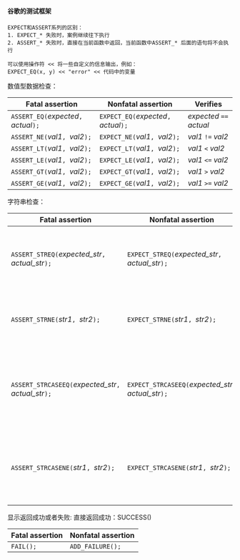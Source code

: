#### 谷歌的测试框架

```
EXPECT和ASSERT系列的区别：
1. EXPECT_* 失败时，案例继续往下执行
2. ASSERT_* 失败时，直接在当前函数中返回，当前函数中ASSERT_* 后面的语句将不会执行

可以使用操作符 << 将一些自定义的信息输出，例如：
EXPECT_EQ(x, y) << "error" << 代码中的变量
```

数值型数据检查：

| **Fatal assertion**                    | **Nonfatal assertion**                 | **Verifies**             |
| -------------------------------------- | -------------------------------------- | ------------------------ |
| `ASSERT_EQ(`*expected*`, `*actual*`);` | `EXPECT_EQ(`*expected*`, `*actual*`);` | *expected* `==` *actual* |
| `ASSERT_NE(`*val1*`, `*val2*`);`       | `EXPECT_NE(`*val1*`, `*val2*`);`       | *val1* `!=` *val2*       |
| `ASSERT_LT(`*val1*`, `*val2*`);`       | `EXPECT_LT(`*val1*`, `*val2*`);`       | *val1* `<` *val2*        |
| `ASSERT_LE(`*val1*`, `*val2*`);`       | `EXPECT_LE(`*val1*`, `*val2*`);`       | *val1* `<=` *val2*       |
| `ASSERT_GT(`*val1*`, `*val2*`);`       | `EXPECT_GT(`*val1*`, `*val2*`);`       | *val1* `>` *val2*        |
| `ASSERT_GE(`*val1*`, `*val2*`);`       | `EXPECT_GE(`*val1*`, `*val2*`);`       | *val1* `>=` *val2*       |

 字符串检查：

| **Fatal assertion**                                   | **Nonfatal assertion**                                | **Verifies**                                            |
| ----------------------------------------------------- | ----------------------------------------------------- | ------------------------------------------------------- |
| `ASSERT_STREQ(`*expected_str*`, `*actual_str*`);`     | `EXPECT_STREQ(`*expected_str*`, `*actual_str*`);`     | the two C strings have the same content                 |
| `ASSERT_STRNE(`*str1*`, `*str2*`);`                   | `EXPECT_STRNE(`*str1*`, `*str2*`);`                   | the two C strings have different content                |
| `ASSERT_STRCASEEQ(`*expected_str*`, `*actual_str*`);` | `EXPECT_STRCASEEQ(`*expected_str*`, `*actual_str*`);` | the two C strings have the same content, ignoring case  |
| `ASSERT_STRCASENE(`*str1*`, `*str2*`);`               | `EXPECT_STRCASENE(`*str1*`, `*str2*`);`               | the two C strings have different content, ignoring case |

 显示返回成功或者失败:  直接返回成功：SUCCESS() 

| **Fatal assertion** | **Nonfatal assertion** |
| ------------------- | ---------------------- |
| ```FAIL();```       | ```ADD_FAILURE();```   |

 